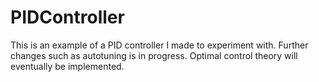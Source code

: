 # PIDController
This is an example of a PID controller I made to experiment with. Further changes such as autotuning is in progress. Optimal control theory will eventually be implemented.
